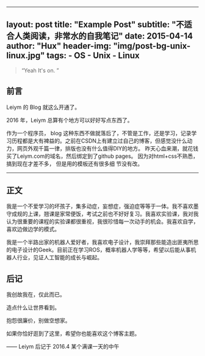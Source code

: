 <!--
---
layout:     post
title:      "Welcome to Leiym Blog"
subtitle:   " \"Hello World, Hello Blog\""
date:       2016-04-12 12:00:00
author:     "Leiym"
tags:
    - 生活
---
-->
---
layout:     post
title:      "Example Post"
subtitle:   "不适合人类阅读，非常水的自我笔记"
date:       2015-04-14
author:     "Hux"
header-img: "img/post-bg-unix-linux.jpg"
tags:
    - OS
    - Unix
    - Linux
---


> “Yeah It's on. ”


## 前言

Leiym 的 Blog 就这么开通了。

2016 年，Leiym 总算有个地方可以好好写点东西了。

作为一个程序员， blog 这种东西不做就落后了，不管是工作，还是学习，记录学习历程都是大有裨益的。之前在CSDN上有建立过自己的博客，但感觉没什么动力，网页外观千篇一律，排版也没有什么值得DIY的地方。
昨天心血来潮，就花钱买了Leiym.com的域名，然后绑定到了github pages。 因为对html+css不熟悉， 搞到现在才差不多， 但是用的模板还有很多细 节没有改。 

---

## 正文

我是一个不爱学习的坏孩子，集多动症，妄想症，强迫症等等于一体。我不喜欢墨守成规的上课，翘课是家常便饭，考试之前也不好好复习。我喜欢实验课，我对我认为很重要的课程的实验课都很重视，我很珍惜每一次动手的机会。我喜欢自学，喜欢边做边学的模式。

我是一个半路出家的机器人爱好者，我喜欢电子设计，我崇拜那些能造出匪夷所思的电子设计的Geek。目前正在学习ROS，概率机器人学等等，希望以后能从事机器人行业，见证人工智能的成长与崛起。

## 后记

我创故我在，仅此而已。

造点什么让世界看到。

抱怨很廉价，别做空想家。

如果你恰好逛到了这里，希望你也能喜欢这个博客主题。

—— Leiym 后记于 2016.4 某个满课一天的中午
